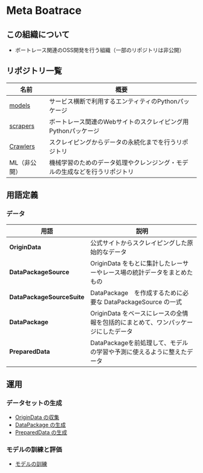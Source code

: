 # Meta Boatrace

## この組織について

- ボートレース関連のOSS開発を行う組織（一部のリポジトリは非公開）

## リポジトリ一覧

| 名前 | 概要 |
| ---- | ---- |
| [models](https://github.com/metaboatrace/models) | サービス横断で利用するエンティティのPythonパッケージ |
| [scrapers](https://github.com/metaboatrace/scrapers) | ボートレース関連のWebサイトのスクレイピング用Pythonパッケージ |
| [Crawlers](https://github.com/metaboatrace/crawlers) | スクレイピングからデータの永続化までを行うリポジトリ |
| ML（非公開） | 機械学習のためのデータ処理やクレンジング・モデルの生成などを行うリポジトリ |

## 用語定義

### データ

| 用語 | 説明 |
| ---- | ---- |
| **OriginData** | 公式サイトからスクレイピングした原始的なデータ |
| **DataPackageSource** | OriginData をもとに集計したレーサーやレース場の統計データをまとめたもの |
| **DataPackageSourceSuite** | DataPackage　を作成するために必要な DataPackageSource の一式 |
| **DataPackage** | OriginData をベースにレースの全情報を包括的にまとめて、ワンパッケージにしたデータ |
| **PreparedData** | DataPackageを前処理して、モデルの学習や予測に使えるように整えたデータ |

## 運用

### データセットの生成

- [OriginData の収集](./operations/crawl_origin_data.md)
- [DataPackage の生成](./operations/create_data_package.md)
- [PreparedData の生成](./operations/create_prepared_data.md)

### モデルの訓練と評価

- [モデルの訓練](./operations/train_model.md)
